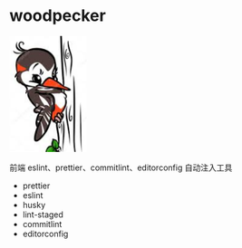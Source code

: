 # woodpecker

<p text-align=center><img src="./woodpecker.jpeg"></p>

前端 eslint、prettier、commitlint、editorconfig 自动注入工具

- prettier
- eslint
- husky
- lint-staged
- commitlint
- editorconfig
